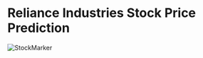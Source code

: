 # Reliance Industries Stock Price Prediction
![StockMarker](https://github.com/user-attachments/assets/efc14acb-7c2f-42c4-aca0-a275dec147ea)

